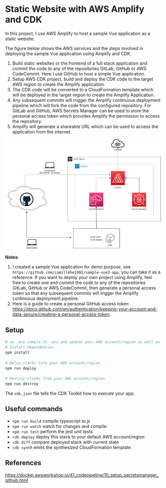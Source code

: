 # Static Website with AWS Amplify and CDK

In this project, I use AWS Amplify to host a sample Vue application as a static website.

The figure below shows the AWS services and the steps involved in deploying the sample Vue application using Amplify and CDK.

1. Build static websites or the frontend of a full stack application and commit the code to any of the repositories GitLab, GitHub or AWS CodeCommit. Here I use GitHub to host a simple Vue application.
2. Setup AWS CDK project, build and deploy the CDK code to the target AWS region to create the Amplify application.
3. The CDK code will be converted to a CloudFormation template which will be deployed in the target region to create the Amplify Application.
4. Any subsequent commits will trigger the Amplify continuous deployment pipeline which will fork the code from the configured repository. For GitLab and GitHub, AWS Secrets Manager can be used to store the personal access token which provides Amplify the permission to access the repository.
5. Amplify will generate a shareable URL which can be used to access the application from the internet.

![](../images/amplify.png)

**Notes**:

1. I created a sample Vue application for demo purpose, see `https://github.com/camillehe1992/sample-vue3-app`, you can take it as a reference. If you want to deploy your own project using Amplify, feel free to create one and commit the code to any of the repositories GitLab, GitHub or AWS CodeCommit, then generate a personal access token so that any subsequent commits will trigger the Amplify continuous deployment pipeline.
2. Here is a guide to create a personal GitHub access token https://docs.github.com/en/authentication/keeping-your-account-and-data-secure/creating-a-personal-access-token.

## Setup

```sh
# cp .env.sample to .env and update your AWS account/region as well as GITHUB_OAUTH_TOKEN generated before
# Install dependencies
npm install

# Deloy stacks into your AWS account/region
npm run deploy

# Destroy stacks from your AWS account/region
npm run destroy
```

The `cdk.json` file tells the CDK Toolkit how to execute your app.

## Useful commands

- `npm run build` compile typescript to js
- `npm run watch` watch for changes and compile
- `npm run test` perform the jest unit tests
- `cdk deploy` deploy this stack to your default AWS account/region
- `cdk diff` compare deployed stack with current state
- `cdk synth` emits the synthesized CloudFormation template

## References

https://docker.awsworkshop.io/41_codepipeline/10_setup_secretsmanager_github.html
